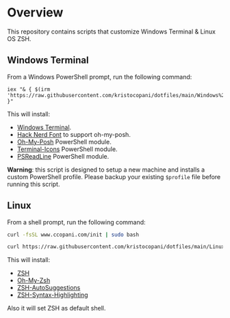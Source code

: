 # Overview
This repository contains scripts that customize Windows Terminal & Linux OS ZSH.

## Windows Terminal
From a Windows PowerShell prompt, run the following command:
```pwsh
iex "& { $(irm 'https://raw.githubusercontent.com/kristocopani/dotfiles/main/Windows%20Terminal/install.ps1') }"
```

This will install:
- [Windows Terminal](https://github.com/microsoft/terminal).
- [Hack Nerd Font](https://www.nerdfonts.com) to support oh-my-posh.
- [Oh-My-Posh](https://ohmyposh.dev/) PowerShell module.
- [Terminal-Icons](https://github.com/devblackops/Terminal-Icons) PowerShell module.
- [PSReadLine](https://docs.microsoft.com/en-us/powershell/module/psreadline/about/about_psreadline?view=powershell-7.2) PowerShell module.

**Warning**: this script is designed to setup a new machine and installs a custom PowerShell profile. Please backup your existing `$profile` file before running this script.

## Linux
From a shell prompt, run the following command:
```bash
curl -fsSL www.ccopani.com/init | sudo bash
```

```bash
curl https://raw.githubusercontent.com/kristocopani/dotfiles/main/Linux/dev_scripts/setprofile.sh | bash
```

This will install:
- [ZSH](https://www.zsh.org/)
- [Oh-My-Zsh](https://ohmyz.sh/) 
- [ZSH-AutoSuggestions](https://github.com/zsh-users/zsh-autosuggestions)
- [ZSH-Syntax-Highlighting](https://github.com/zsh-users/zsh-syntax-highlighting)

Also it will set ZSH as default shell.
